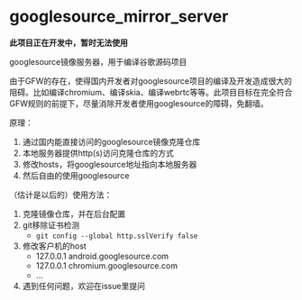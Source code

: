 # googlesource_mirror_server

**此项目正在开发中，暂时无法使用**

googlesource镜像服务器，用于编译谷歌源码项目

由于GFW的存在，使得国内开发者对googlesource项目的编译及开发造成很大的阻碍。比如编译chromium、编译skia、编译webrtc等等。此项目目标在完全符合GFW规则的前提下，尽量消除开发者使用googlesource的障碍，免翻墙。

原理：

1. 通过国内能直接访问的googlesource镜像克隆仓库
2. 本地服务器提供http(s)访问克隆仓库的方式
3. 修改hosts，将googlesource地址指向本地服务器
4. 然后自由的使用googlesource

（估计是以后的）使用方法：

1. 克隆镜像仓库，并在后台配置
2. git移除证书检测
	- `git config --global http.sslVerify false`
3. 修改客户机的host
	- 127.0.0.1 android.googlesource.com
	- 127.0.0.1 chromium.googlesource.com
	- ...
4. 遇到任何问题，欢迎在issue里提问
